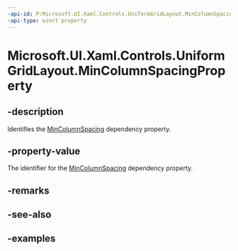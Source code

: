 ```yaml
---
-api-id: P:Microsoft.UI.Xaml.Controls.UniformGridLayout.MinColumnSpacingProperty
-api-type: winrt property
---
```


# Microsoft.UI.Xaml.Controls.UniformGridLayout.MinColumnSpacingProperty

<!--
public static Windows.UI.Xaml.DependencyProperty MinColumnSpacingProperty { get; }
-->

## -description

Identifies the [MinColumnSpacing](uniformgridlayout_mincolumnspacing.md) dependency property.

## -property-value

The identifier for the [MinColumnSpacing](uniformgridlayout_mincolumnspacing.md) dependency property.

## -remarks

## -see-also

## -examples

